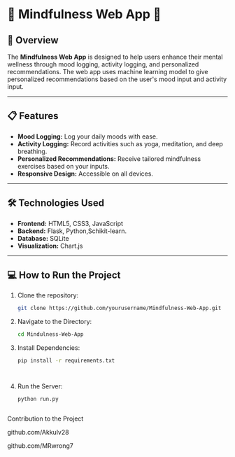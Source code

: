 # 🌟 Mindfulness Web App 🌟

## 🚀 Overview
The **Mindfulness Web App** is designed to help users enhance their mental wellness through mood logging, activity logging, and personalized recommendations. The web app uses machine learning model to give personalized recommendations based on the user's mood input and activity input.

---

## 📋 Features
- **Mood Logging:** Log your daily moods with ease.
- **Activity Logging:** Record activities such as yoga, meditation, and deep breathing.
- **Personalized Recommendations:** Receive tailored mindfulness exercises based on your inputs.
- **Responsive Design:** Accessible on all devices.

---

## 🛠️ Technologies Used
- **Frontend:** HTML5, CSS3, JavaScript
- **Backend:** Flask, Python,Schikit-learn.
- **Database:** SQLite
- **Visualization:** Chart.js

---

## 💻 How to Run the Project
1. Clone the repository:
   ```bash
   git clone https://github.com/yourusername/Mindfulness-Web-App.git

2. Navigate to the Directory:
   ```bash
   cd Mindulness-Web-App

3. Install Dependencies:
   ```bash
   pip install -r requirements.txt




4. Run the Server:
   ```bash
   python run.py



Contribution to the Project

github.com/Akkulv28

github.com/MRwrong7




